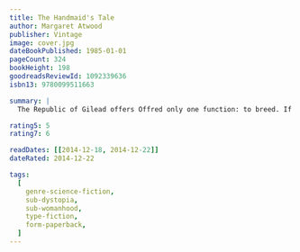 ```yaml
---
title: The Handmaid's Tale
author: Margaret Atwood
publisher: Vintage
image: cover.jpg
dateBookPublished: 1985-01-01
pageCount: 324
bookHeight: 198
goodreadsReviewId: 1092339636
isbn13: 9780099511663

summary: |
  The Republic of Gilead offers Offred only one function: to breed. If she deviates, she will, like dissenters, be hanged at the wall or sent out to die slowly of radiation sickness. But even a repressive state cannot obliterate desire – neither Offred's nor that of the two men on which her future hangs. Brilliantly conceived and executed, this powerful evocation of twenty-first-century America gives full rein to Margaret Atwood's devastating irony, wit and astute perception.

rating5: 5
rating7: 6

readDates: [[2014-12-18, 2014-12-22]]
dateRated: 2014-12-22

tags:
  [
    genre-science-fiction,
    sub-dystopia,
    sub-womanhood,
    type-fiction,
    form-paperback,
  ]
---
```

